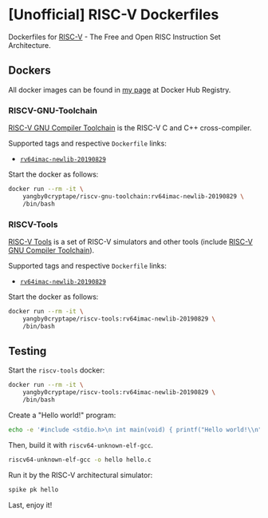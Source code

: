 # [Unofficial] RISC-V Dockerfiles

Dockerfiles for [RISC-V] - The Free and Open RISC Instruction Set Architecture.

## Dockers

All docker images can be found in [my page][my-docker-hub-url] at Docker Hub
Registry.

### RISCV-GNU-Toolchain

[RISC-V GNU Compiler Toolchain] is the RISC-V C and C++ cross-compiler.

Supported tags and respective `Dockerfile` links:
  - [`rv64imac-newlib-20190829`]

Start the docker as follows:

```bash
docker run --rm -it \
    yangby0cryptape/riscv-gnu-toolchain:rv64imac-newlib-20190829 \
    /bin/bash
```

### RISCV-Tools

[RISC-V Tools] is a set of RISC-V simulators and other tools
(include [RISC-V GNU Compiler Toolchain]).

Supported tags and respective `Dockerfile` links:
  - [`rv64imac-newlib-20190829`]

Start the docker as follows:

```bash
docker run --rm -it \
    yangby0cryptape/riscv-tools:rv64imac-newlib-20190829 \
    /bin/bash
```

## Testing

Start the `riscv-tools` docker:

```bash
docker run --rm -it \
    yangby0cryptape/riscv-tools:rv64imac-newlib-20190829 \
    /bin/bash
```

Create a "Hello world!" program:

```bash
echo -e '#include <stdio.h>\n int main(void) { printf("Hello world!\\n"); return 0; }' > hello.c
```

Then, build it with `riscv64-unknown-elf-gcc`.

```bash
riscv64-unknown-elf-gcc -o hello hello.c
```

Run it by the RISC-V architectural simulator:

```bash
spike pk hello
```

Last, enjoy it!

[RISC-V]: https://riscv.org/
[RISC-V GNU Compiler Toolchain]: https://github.com/riscv/riscv-gnu-toolchain
[RISC-V Tools]: https://github.com/riscv/riscv-tools
[my-docker-hub-url]: https://hub.docker.com/u/yangby0cryptape/
[`rv64imac-newlib-20190829`]: riscv-gnu-toolchain
[`rv64imac-newlib-20190829`]: riscv-tools
